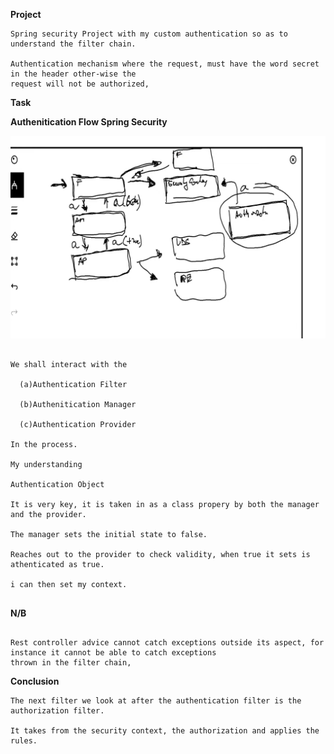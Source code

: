 **Project**

```agsl
Spring security Project with my custom authentication so as to understand the filter chain.

Authentication mechanism where the request, must have the word secret in the header other-wise the 
request will not be authorized,
```

**Task**


**Authenitication Flow Spring Security**

![Spring Security Authentication Flow Diagram](spring_authentication_mechanism.png)


```agsl

We shall interact with the 
 
  (a)Authentication Filter
  
  (b)Authenitication Manager
  
  (c)Authentication Provider 
  
In the process.

My understanding

Authentication Object

It is very key, it is taken in as a class propery by both the manager and the provider.

The manager sets the initial state to false.

Reaches out to the provider to check validity, when true it sets is athenticated as true.

i can then set my context.


```

**N/B**

```agsl

Rest controller advice cannot catch exceptions outside its aspect, for instance it cannot be able to catch exceptions
thrown in the filter chain,
```

**Conclusion**

```agsl
The next filter we look at after the authentication filter is the authorization filter.

It takes from the security context, the authorization and applies the rules.

```
